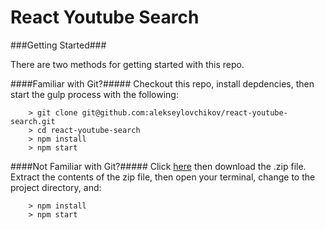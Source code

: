 # React Youtube Search

###Getting Started###

There are two methods for getting started with this repo.

####Familiar with Git?#####
Checkout this repo, install depdencies, then start the gulp process with the following:

```
	> git clone git@github.com:alekseylovchikov/react-youtube-search.git
	> cd react-youtube-search
	> npm install
	> npm start
```

####Not Familiar with Git?#####
Click [here](https://github.com/alekseylovchikov/react-youtube-search.git) then download the .zip file.  Extract the contents of the zip file, then open your terminal, change to the project directory, and:

```
	> npm install
	> npm start
```
